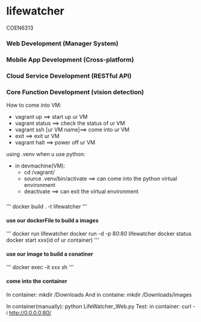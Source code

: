 # lifewatcher

COEN6313

### Web Development (Manager System)

### Mobile App Development (Cross-platform)

### Cloud Service Development (RESTful API)

### Core  Function Development (vision detection)

How to come into VM:
- vagrant up  ==> start up ur VM
- vagrant status ==> check the status of ur VM
- vagrant ssh [ur VM name]==> come into ur VM
- exit ==> exit ur VM
- vagrant halt ==> power off ur VM

using .venv when u use python:
- in devmachine(VM):
    - cd /vagrant/
    - source .venv/bin/activate ==> can come into the python virtual environment
    - deactivate  ==> can exit the virtual environment
###
'''
docker build . -t lifewatcher
'''
#### use our dockerFile to build a images

'''
docker run lifewatcher
docker run -d -p 80:80 lifewatcher
docker status
docker start xxx(id of ur container)
'''
#### use our image to build a conatiner 

'''
docker exec -it xxx sh
'''
#### come into the container

In container: mkdir /Downloads 
And in containe: mkdir /Downloads/images

In container(manually): python LifeWatcher_Web.py 
Test: in container: curl -i http://0.0.0.0:80/
